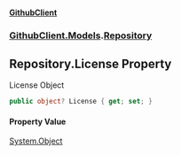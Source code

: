 #### [GithubClient](index 'index')
### [GithubClient.Models](GithubClient.Models 'GithubClient.Models').[Repository](GithubClient.Models.Repository 'GithubClient.Models.Repository')

## Repository.License Property

License Object

```csharp
public object? License { get; set; }
```

#### Property Value
[System.Object](https://docs.microsoft.com/en-us/dotnet/api/System.Object 'System.Object')